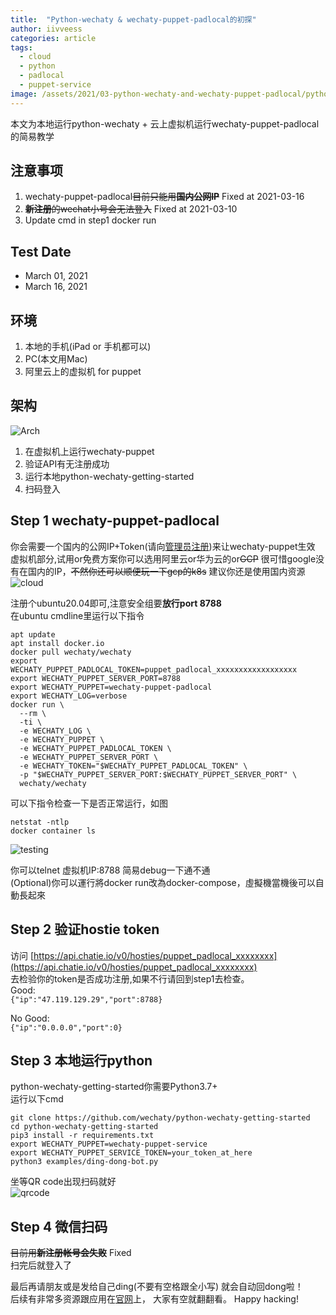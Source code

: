 ```yaml
---
title:  "Python-wechaty & wechaty-puppet-padlocal的初探"
author: iivveess
categories: article
tags:
  - cloud
  - python
  - padlocal
  - puppet-service
image: /assets/2021/03-python-wechaty-and-wechaty-puppet-padlocal/python-wechaty-logo9.png
---
```


本文为本地运行python-wechaty + 云上虚拟机运行wechaty-puppet-padlocal的简易教学  

## 注意事项

1. wechaty-puppet-padlocal~~目前只能用**国内公网IP**~~ Fixed at 2021-03-16
2. ~~**新注册**的wechat小号会无法登入~~ Fixed at 2021-03-10
3. Update cmd in step1 docker run

## Test Date

* March 01, 2021
* March 16, 2021

## 环境

1. 本地的手机(iPad or 手机都可以)
2. PC(本文用Mac)
3. 阿里云上的虚拟机 for puppet

## 架构

![Arch]

1. 在虚拟机上运行wechaty-puppet
2. 验证API有无注册成功
3. 运行本地python-wechaty-getting-started
4. 扫码登入

## Step 1 wechaty-puppet-padlocal

你会需要一个国内的公网IP+Token(请向[管理员注册](https://wechaty.js.org/docs/puppet-services/#1-free-token-short-term))来让wechaty-puppet生效
虚拟机部分,试用or免费方案你可以选用阿里云or华为云的or~~GCP~~
很可惜google没有在国内的IP，~~不然你还可以顺便玩一下gcp的k8s~~
建议你还是使用国内资源
![cloud]

注册个ubuntu20.04即可,注意安全组要**放行port 8788**  
在ubuntu cmdline里运行以下指令

```  shell
apt update
apt install docker.io
docker pull wechaty/wechaty
export WECHATY_PUPPET_PADLOCAL_TOKEN=puppet_padlocal_xxxxxxxxxxxxxxxxxx
export WECHATY_PUPPET_SERVER_PORT=8788
export WECHATY_PUPPET=wechaty-puppet-padlocal
export WECHATY_LOG=verbose
docker run \
  --rm \
  -ti \
  -e WECHATY_LOG \
  -e WECHATY_PUPPET \
  -e WECHATY_PUPPET_PADLOCAL_TOKEN \
  -e WECHATY_PUPPET_SERVER_PORT \
  -e WECHATY_TOKEN="$WECHATY_PUPPET_PADLOCAL_TOKEN" \
  -p "$WECHATY_PUPPET_SERVER_PORT:$WECHATY_PUPPET_SERVER_PORT" \
  wechaty/wechaty
```

可以下指令检查一下是否正常运行，如图

``` shell
netstat -ntlp
docker container ls
```

![testing]

你可以telnet 虚拟机IP:8788 简易debug一下通不通  
(Optional)你可以運行將docker run改為docker-compose，虛擬機當機後可以自動長起來

## Step 2 验证hostie token

访问
[https://api.chatie.io/v0/hosties/puppet_padlocal_xxxxxxxx](https://api.chatie.io/v0/hosties/puppet_padlocal_xxxxxxxx)  
去检验你的token是否成功注册,如果不行请回到step1去检查。  
Good:  
`{"ip":"47.119.129.29","port":8788}`  

No Good:  
`{"ip":"0.0.0.0","port":0}`

## Step 3 本地运行python

python-wechaty-getting-started你需要Python3.7+  
运行以下cmd

``` shell
git clone https://github.com/wechaty/python-wechaty-getting-started
cd python-wechaty-getting-started
pip3 install -r requirements.txt
export WECHATY_PUPPET=wechaty-puppet-service
export WECHATY_PUPPET_SERVICE_TOKEN=your_token_at_here
python3 examples/ding-dong-bot.py
```

 坐等QR code出现扫码就好  
![qrcode]

## Step 4 微信扫码

~~目前用**新注册帐号会失败**~~ Fixed  
扫完后就登入了

最后再请朋友或是发给自己ding(不要有空格跟全小写)
就会自动回dong啦！  
后续有非常多资源跟应用在[官网](https://wechaty.js.org/blog/)上，
大家有空就翻翻看。
Happy hacking!

[Arch]: /assets/2021/03-python-wechaty-and-wechaty-puppet-padlocal/arch.png
[cloud]: /assets/2021/03-python-wechaty-and-wechaty-puppet-padlocal/cloud-virtual-machine.png
[qrcode]: /assets/2021/03-python-wechaty-and-wechaty-puppet-padlocal/qrcode.png
[testing]: /assets/2021/03-python-wechaty-and-wechaty-puppet-padlocal/testing.png
